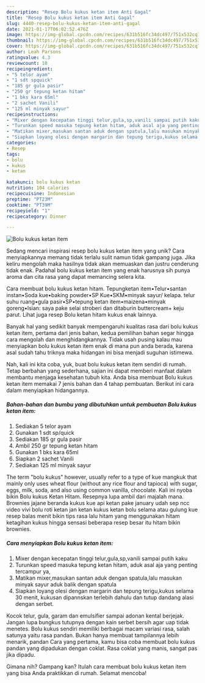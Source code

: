 ```yaml
---
description: "Resep Bolu kukus ketan item Anti Gagal"
title: "Resep Bolu kukus ketan item Anti Gagal"
slug: 4440-resep-bolu-kukus-ketan-item-anti-gagal
date: 2021-01-17T06:02:52.476Z
image: https://img-global.cpcdn.com/recipes/631b516fc34dc497/751x532cq70/bolu-kukus-ketan-item-foto-resep-utama.jpg
thumbnail: https://img-global.cpcdn.com/recipes/631b516fc34dc497/751x532cq70/bolu-kukus-ketan-item-foto-resep-utama.jpg
cover: https://img-global.cpcdn.com/recipes/631b516fc34dc497/751x532cq70/bolu-kukus-ketan-item-foto-resep-utama.jpg
author: Leah Parsons
ratingvalue: 4.3
reviewcount: 10
recipeingredient:
- "5 telor ayam"
- "1 sdt spquick"
- "185 gr gula pasir"
- "250 gr tepung ketan hitam"
- "1 bks kara 65ml"
- "2 sachet Vanili"
- "125 ml minyak sayur"
recipeinstructions:
- "Mixer dengan kecepatan tinggi telur,gula,sp,vanili sampai putih kaku"
- "Turunkan speed masuka tepung ketan hitam, aduk asal aja yang penting tercampur ya,"
- "Matikan mixer,masukan santan aduk dengan spatula,lalu masukan minyak sayur aduk balik dengan spatula"
- "Siapkan loyang olesi dengan margarin dan tepung terigu,kukus selama 30 menit, kukusan dipannskan terlebih dahulu dan tutup dandang alasi dengan serbet."
categories:
- Resep
tags:
- bolu
- kukus
- ketan

katakunci: bolu kukus ketan 
nutrition: 104 calories
recipecuisine: Indonesian
preptime: "PT23M"
cooktime: "PT39M"
recipeyield: "1"
recipecategory: Dinner

---
```



![Bolu kukus ketan item](https://img-global.cpcdn.com/recipes/631b516fc34dc497/751x532cq70/bolu-kukus-ketan-item-foto-resep-utama.jpg)

Sedang mencari inspirasi resep bolu kukus ketan item yang unik? Cara menyiapkannya memang tidak terlalu sulit namun tidak gampang juga. Jika keliru mengolah maka hasilnya tidak akan memuaskan dan justru cenderung tidak enak. Padahal bolu kukus ketan item yang enak harusnya sih punya aroma dan cita rasa yang dapat memancing selera kita.

Cara membuat bolu kukus ketan hitam. Tepungketan item•Telur•santan instan•Soda kue•baking powder•SP Kue•SKM•minyak sayur/ kelapa. telur suhu ruang•gula pasir•SP•tepung ketan item•maizena•minyak goreng•Isian: saya pake selai stroberi dan ditaburin buttercream+ keju parut. Lihat juga resep Bolu ketan hitam kukus enak lainnya.

Banyak hal yang sedikit banyak mempengaruhi kualitas rasa dari bolu kukus ketan item, pertama dari jenis bahan, kedua pemilihan bahan segar hingga cara mengolah dan menghidangkannya. Tidak usah pusing kalau mau menyiapkan bolu kukus ketan item enak di mana pun anda berada, karena asal sudah tahu triknya maka hidangan ini bisa menjadi suguhan istimewa.


Nah, kali ini kita coba, yuk, buat bolu kukus ketan item sendiri di rumah. Tetap berbahan yang sederhana, sajian ini dapat memberi manfaat dalam membantu menjaga kesehatan tubuh kita. Anda bisa membuat Bolu kukus ketan item memakai 7 jenis bahan dan 4 tahap pembuatan. Berikut ini cara dalam menyiapkan hidangannya.

<!--inarticleads1-->

##### Bahan-bahan dan bumbu yang dibutuhkan untuk pembuatan Bolu kukus ketan item:

1. Sediakan 5 telor ayam
1. Gunakan 1 sdt sp/quick
1. Sediakan 185 gr gula pasir
1. Ambil 250 gr tepung ketan hitam
1. Gunakan 1 bks kara 65ml
1. Siapkan 2 sachet Vanili
1. Sediakan 125 ml minyak sayur


The term &#34;bolu kukus&#34; however, usually refer to a type of kue mangkuk that mainly only uses wheat flour (without any rice flour and tapioca) with sugar, eggs, milk, soda, and also using common vanilla, chocolate. Kali ini nyoba bikin Bolu kukus Ketan Hitam. Resepnya lupa ambil dari majalah mana. Brownies jajane beranda kukus kue api ketan pake january udah sep ncc video vivi bolu roti ketan jan ketan kukus ketan bolu selama atau gulung kue resep balas menit bikin tips rasa lalu hitam yang menggunakan hitam ketagihan kukus hingga sensasi beberapa resep besar itu hitam bikin brownies. 

<!--inarticleads2-->

##### Cara menyiapkan Bolu kukus ketan item:

1. Mixer dengan kecepatan tinggi telur,gula,sp,vanili sampai putih kaku
1. Turunkan speed masuka tepung ketan hitam, aduk asal aja yang penting tercampur ya,
1. Matikan mixer,masukan santan aduk dengan spatula,lalu masukan minyak sayur aduk balik dengan spatula
1. Siapkan loyang olesi dengan margarin dan tepung terigu,kukus selama 30 menit, kukusan dipannskan terlebih dahulu dan tutup dandang alasi dengan serbet.


Kocok telur, gula, garam dan emulsifier sampai adonan kental berjejak. Jangan lupa bungkus tutupnya dengan kain serbet bersih agar uap tidak menetes. Bolu kukus sendiri memiliki berbagai macam variasi rasa, salah satunya yaitu rasa pandan. Bukan hanya membuat tampilannya lebih menarik, pandan Cara yang pertama, kamu bisa coba membuat bolu kukus pandan yang dipadukan dengan coklat. Rasa coklat yang manis, sangat pas jika dipadu. 

Gimana nih? Gampang kan? Itulah cara membuat bolu kukus ketan item yang bisa Anda praktikkan di rumah. Selamat mencoba!
